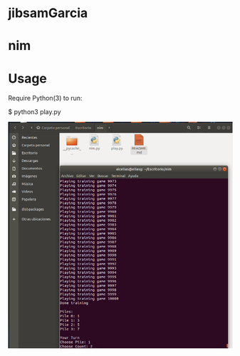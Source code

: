 # jibsamGarcia
# nim

# Usage
Require Python(3) to run:

  $ python3 play.py 

![Screenshot](cap.png)
